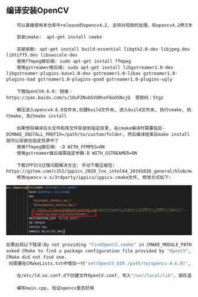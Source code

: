 ## 编译安装OpenCV

```bash
	可以直接使用本仓库中release的opencv4.2, 支持对视频的处理。将opencv4.2拷贝到目标机器后, 使用ldd查看lib中的库是否都可正常链接到
```

        安装cmake:  apt-get install cmake

        安装依赖: apt-get install build-essential libgtk2.0-dev libjpeg.dev libtiff5.dev libswscale-dev
        使用ffmpeg做后端: sudo apt-get install ffmpeg
        使用gstreamer做后端: sudo apt-get install libgstreamer1.0-dev libgstreamer-plugins-base1.0-dev gstreamer1.0-libav gstreamer1.0-plugins-bad gstreamer1.0-plugins-good gstreamer1.0-plugins-ugly
    
        下载OpenCV4.6.0: 链接：https://pan.baidu.com/s/1OuFZNub5VGMsoF8oOSNxjQ  提取码：5tgz
    
        解压进入opencv4.6.0文件夹,创建build文件夹, 进入build文件夹, 执行cmake, 执行make, 执行make install
    
        如果想将编译后头文件和库文件安装到指定目录, 在cmake编译时需要指定-DCMAKE_INSTALL_PREFIX=/path/to/custom/folder, 然后编译结束后make install就可以安装在指定目录中了
        使用ffmpeg做后端: -D WITH_FFMPEG=ON
        使用gstreamer做后端需指定参数-D WITH_GSTREAMER=ON
    
        下载IPPICV过慢问题解决方法: 手动下载压缩包: https://gitee.com/c1h2/ippicv_2020_lnx_intel64_20191018_general/blob/master/ippicv_2020_lnx_intel64_20191018_general.tgz
        修改opencv-x.x/3rdparty/ippicv/ippicv.cmake文件, 修改方式如下:

![](assets/1.jpg)

```bash
如果出现以下错误:By not providing "FindOpenCV.cmake" in CMAKE_MODULE_PATH this project has
asked CMake to find a package configuration file provided by "OpenCV", but
CMake did not find one.
 则需要在CMakeLists.txt中增加一行"set(OpenCV_DIR /path/to/opencv-4.6.0)", 指定opencv源码的根目录

    在/etc/ld.so.conf.d下创建文件OpenCV.conf, 写入"/usr/local/lib", 保存退出执行sudo ldconfig, 使opencv的动态库可以被系统链接到

    编写main.cpp, 验证opencv是否好用
```



